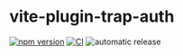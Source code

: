 # vite-plugin-trap-auth

[![npm version](https://badge.fury.io/js/%40traptitech%2Fvite-plugin-trap-auth.svg)](https://badge.fury.io/js/%40traptitech%2Fvite-plugin-trap-auth) [![CI](https://github.com/traPtitech/vite-plugin-trap-auth/actions/workflows/main.yml/badge.svg)](https://github.com/traPtitech/vite-plugin-trap-auth/actions/workflows/main.yml) ![automatic release](https://github.com/traPtitech/vite-plugin-trap-auth/workflows/automatic%20release/badge.svg)
